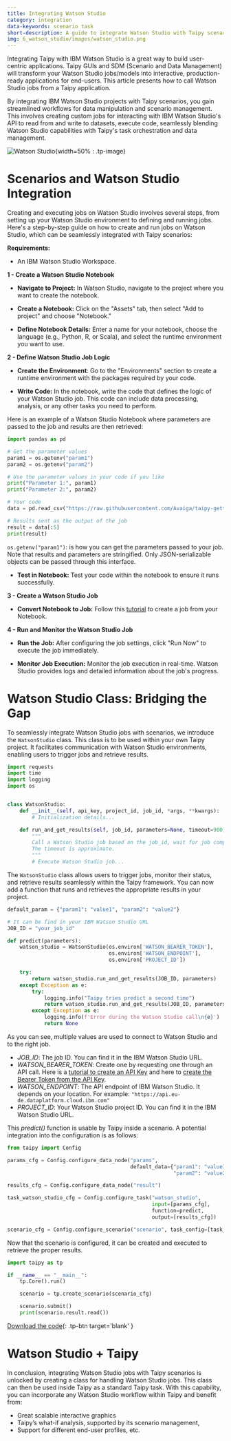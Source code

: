 ```yaml
---
title: Integrating Watson Studio
category: integration
data-keywords: scenario task
short-description: A guide to integrate Watson Studio with Taipy scenarios.
img: 6_watson_studio/images/watson_studio.png
---
```


Integrating Taipy with IBM Watson Studio is a great way to build user-centric applications. 
Taipy GUIs and SDM (Scenario and Data Management) will transform your Watson Studio jobs/models 
into interactive, production-ready applications for end-users. This article presents how to call Watson Studio jobs from a Taipy 
application.


By integrating IBM Watson Studio projects with Taipy scenarios, you gain streamlined workflows for 
data manipulation and scenario management. This involves creating custom jobs for 
interacting with IBM Watson Studio's API to read from and write to datasets, execute code, seamlessly blending 
Watson Studio capabilities with Taipy's task orchestration and data management.

![Watson Studio](images/watson_studio.png){width=50% : .tp-image}

# Scenarios and Watson Studio Integration

Creating and executing jobs on Watson Studio involves several steps, from setting up your 
Watson Studio environment to defining and running jobs. Here's a step-by-step guide on how 
to create and run jobs on Watson Studio, which can be seamlessly integrated with Taipy 
scenarios:

**Requirements:**

- An IBM Watson Studio Workspace.

**1 - Create a Watson Studio Notebook**

- **Navigate to Project:** In Watson Studio, navigate to the project where you want to 
create the notebook.

- **Create a Notebook:** Click on the "Assets" tab, then select "Add to project" and choose 
"Notebook."

- **Define Notebook Details:** Enter a name for your notebook, choose the language 
(e.g., Python, R, or Scala), and select the runtime environment you want to use.

**2 - Define Watson Studio Job Logic**

- **Create the Environment**: Go to the "Environments" section to create a runtime environment with the 
packages required by your code.

- **Write Code:** In the notebook, write the code that defines the logic of your 
Watson Studio job. This code can include data processing, analysis, or any other tasks you 
need to perform.

Here is an example of a Watson Studio Notebook where parameters are passed to the job 
and results are then retrieved:

```python
import pandas as pd

# Get the parameter values
param1 = os.getenv("param1")
param2 = os.getenv("param2")

# Use the parameter values in your code if you like
print("Parameter 1:", param1)
print("Parameter 2:", param2)

# Your code
data = pd.read_csv("https://raw.githubusercontent.com/Avaiga/taipy-getting-started-core/develop/src/daily-min-temperatures.csv")

# Results sent as the output of the job
result = data[:5]
print(result)
```

`os.getenv("param1")`: is how you can get the parameters passed to your job. 
Note that results and parameters are stringified. Only JSON-serializable objects can be 
passed through this interface.

- **Test in Notebook:** Test your code within the notebook to ensure it runs 
successfully.

**3 - Create a Watson Studio Job**

- **Convert Notebook to Job:** Follow this [tutorial](https://www.ibm.com/docs/en/cloud-paks/cp-data/4.8.x?topic=jobs-creating-in-notebook-editor) to create a job from your Notebook.

**4 - Run and Monitor the Watson Studio Job**

- **Run the Job:** After configuring the job settings, click "Run Now" to execute the 
job immediately.

- **Monitor Job Execution:** Monitor the job execution in real-time. Watson Studio 
provides logs and detailed information about the job's progress.

# Watson Studio Class: Bridging the Gap

To seamlessly integrate Watson Studio jobs with scenarios, we introduce the `WatsonStudio` 
class. This class is to be used within your own Taipy project. It facilitates 
communication with Watson Studio environments, enabling users to 
trigger jobs and retrieve results.

```python
import requests
import time
import logging
import os


class WatsonStudio:
    def __init__(self, api_key, project_id, job_id, *args, **kwargs):
        # Initialization details...

    def run_and_get_results(self, job_id, parameters=None, timeout=900):
        """
        Call a Watson Studio job based on the job_id, wait for job completion, and return the result.
        The timeout is approximate.
        """
        # Execute Watson Studio job...
```

The `WatsonStudio` class allows users to trigger jobs, monitor their status, and retrieve 
results seamlessly within the Taipy framework. You can now add a 
function that runs and retrieves the appropriate results in your project.

```python
default_param = {"param1": "value1", "param2": "value2"}

# It can be find in your IBM Watson Studio URL
JOB_ID = "your_job_id" 

def predict(parameters):
    watson_studio = WatsonStudio(os.environ['WATSON_BEARER_TOKEN'],
                                 os.environ['WATSON_ENDPOINT'],
                                 os.environ['PROJECT_ID'])

    try:
        return watson_studio.run_and_get_results(JOB_ID, parameters)
    except Exception as e:
        try:
            logging.info("Taipy tries predict a second time")
            return watson_studio.run_and_get_results(JOB_ID, parameters)
        except Exception as e:
            logging.info(f'Error during the Watson Studio call\n{e}')
            return None
```

As you can see, multiple values are used to connect to Watson Studio and to the right job.

- *JOB_ID*: The job ID. You can find it in the IBM Watson Studio URL.
- *WATSON_BEARER_TOKEN*: Create one by requesting one through an API call. Here is a 
[tutorial to create an API Key](https://cloud.ibm.com/docs/account?topic=account-userapikey) and here to [create the Bearer Token from the API Key](https://cloud.ibm.com/docs/account?topic=account-iamtoken_from_apikey).
- *WATSON_ENDPOINT*: The API endpoint of IBM Watson Studio. It depends on your location. For example: `"https://api.eu-de.dataplatform.cloud.ibm.com"`
- *PROJECT_ID*: Your Watson Studio project ID. You can find it in the IBM Watson Studio URL.

This *predict()* function is usable by Taipy inside a scenario. A potential 
integration into the configuration is as follows:

```python
from taipy import Config

params_cfg = Config.configure_data_node("params",
                                        default_data={"param1": "value1",
                                                      "param2": "value2"})

results_cfg = Config.configure_data_node("result")

task_watson_studio_cfg = Config.configure_task("watson_studio",
                                               input=[params_cfg],
                                               function=predict,
                                               output=[results_cfg])

scenario_cfg = Config.configure_scenario("scenario", task_config=[task_watson_studio_cfg])
```

Now that the scenario is configured, it can be created and executed to retrieve the 
proper results.

```python
import taipy as tp

if __name__ == "__main__":
    tp.Core().run()

    scenario = tp.create_scenario(scenario_cfg)

    scenario.submit()
    print(scenario.result.read())
```

[Download the code](./src/example.py){: .tp-btn target='blank' }

# Watson Studio + Taipy

In conclusion, integrating Watson Studio jobs with Taipy scenarios is unlocked by creating a 
class for handling Watson Studio jobs. This class can then be used inside Taipy as a 
standard Taipy task. With this capability, you can incorporate any Watson Studio workflow 
within Taipy and benefit from:

- Great scalable interactive graphics
- Taipy’s what-if analysis, supported by its scenario management,
- Support for different end-user profiles, etc.

